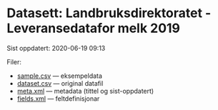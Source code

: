# Datasett: Landbruksdirektoratet - Leveransedatafor melk 2019
 Sist oppdatert: 2020-06-19 09:13

 Filer:
 - [sample.csv](sample.csv) — eksempeldata
 - [dataset.csv](dataset.csv) — original datafil
 - [meta.xml](meta.xml) — metadata (tittel og sist-oppdatert)
 - [fields.xml](fields.xml) — feltdefinisjonar

